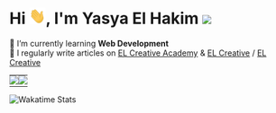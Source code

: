 # Hi <img src="https://github.com/elhakimyasya/elhakimyasya/blob/master/assets/Hi.gif" width="29" height="29" />, I'm Yasya El Hakim ![](https://visitor-badge.glitch.me/badge?page_id=elhakimyasya.elhakimyasya)

🌱 I’m currently learning **Web Development**  
📝 I regularly write articles on [EL Creative Academy](https://www.elcreativeacademy.com/) & [EL Creative](https://elcreative.id/) / [EL Creative](https://elcreative.net/)

<table style="width: 100%; border: none; padding: 0;">
  <tr>
    <td style="width: 50%; padding: 0; text-align: center;">
      <img height="175" src="https://github-readme-stats.vercel.app/api?username=elhakimyasya&show_icons=true&count_private=true&theme=gotham&rank_icon=github" />
    </td>
    <td style="width: 50%; padding: 0; text-align: center;">
      <img height="175" src="https://github-readme-stats.vercel.app/api/top-langs/?username=elhakimyasya&title_color=2aa889&text_color=99d1ce&icon_color=2bbc8a&bg_color=0c1014&langs_count=10&layout=compact" />
    </td>
  </tr>
</table>

![Wakatime Stats](https://github-readme-stats.vercel.app/api/wakatime?username=elhakimyasya&layout=compact&show_icons=true&count_private=true&theme=gotham&rank_icon=github)
